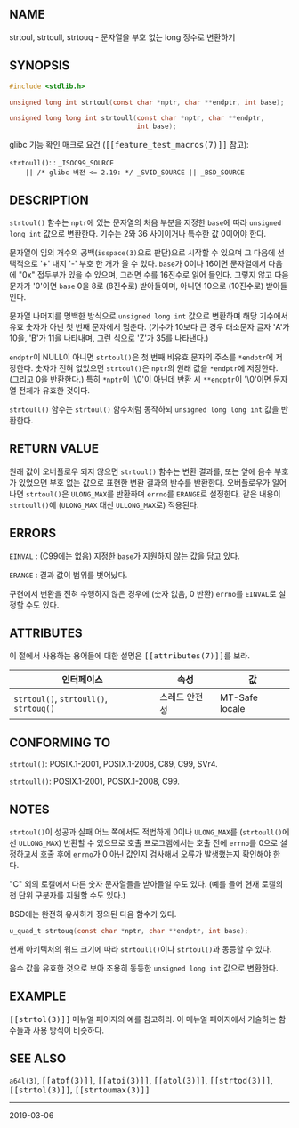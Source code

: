 ## NAME

strtoul, strtoull, strtouq - 문자열을 부호 없는 long 정수로 변환하기

## SYNOPSIS

```c
#include <stdlib.h>

unsigned long int strtoul(const char *nptr, char **endptr, int base);

unsigned long long int strtoull(const char *nptr, char **endptr,
                                int base);
```

glibc 기능 확인 매크로 요건 (<tt>[[feature_test_macros(7)]]</tt> 참고):

`strtoull()`:
:   `_ISOC99_SOURCE`<br>
    `    || /* glibc 버전 <= 2.19: */ _SVID_SOURCE || _BSD_SOURCE`

## DESCRIPTION

`strtoul()` 함수는 `nptr`에 있는 문자열의 처음 부분을 지정한 `base`에 따라 `unsigned long int` 값으로 변환한다. 기수는 2와 36 사이이거나 특수한 값 0이어야 한다.

문자열이 임의 개수의 공백(`isspace(3)`으로 판단)으로 시작할 수 있으며 그 다음에 선택적으로 '+' 내지 '-' 부호 한 개가 올 수 있다. `base`가 0이나 16이면 문자열에서 다음에 "0x" 접두부가 있을 수 있으며, 그러면 수를 16진수로 읽어 들인다. 그렇지 않고 다음 문자가 '0'이면 `base` 0을 8로 (8진수로) 받아들이며, 아니면 10으로 (10진수로) 받아들인다.

문자열 나머지를 명백한 방식으로 `unsigned long int` 값으로 변환하며 해당 기수에서 유효 숫자가 아닌 첫 번째 문자에서 멈춘다. (기수가 10보다 큰 경우 대소문자 글자 'A'가 10을, 'B'가 11을 나타내며, 그런 식으로 'Z'가 35를 나타낸다.)

`endptr`이 NULL이 아니면 `strtoul()`은 첫 번째 비유효 문자의 주소를 `*endptr`에 저장한다. 숫자가 전혀 없었으면 `strtoul()`은 `nptr`의 원래 값을 `*endptr`에 저장한다. (그리고 0을 반환한다.) 특히 `*nptr`이 '\0'이 아닌데 반환 시 `**endptr`이 '\0'이면 문자열 전체가 유효한 것이다.

`strtoull()` 함수는 `strtoul()` 함수처럼 동작하되 `unsigned long long int` 값을 반환한다.

## RETURN VALUE

원래 값이 오버플로우 되지 않으면 `strtoul()` 함수는 변환 결과를, 또는 앞에 음수 부호가 있었으면 부호 없는 값으로 표현한 변환 결과의 반수를 반환한다. 오버플로우가 일어나면 `strtoul()`은 `ULONG_MAX`를 반환하며 `errno`를 `ERANGE`로 설정한다. 같은 내용이 `strtoull()`에 (`ULONG_MAX` 대신 `ULLONG_MAX`로) 적용된다.

## ERRORS

`EINVAL`
:   (C99에는 없음) 지정한 `base`가 지원하지 않는 값을 담고 있다.

`ERANGE`
:   결과 값이 범위를 벗어났다.

구현에서 변환을 전혀 수행하지 않은 경우에 (숫자 없음, 0 반환) `errno`를 `EINVAL`로 설정할 수도 있다.

## ATTRIBUTES

이 절에서 사용하는 용어들에 대한 설명은 <tt>[[attributes(7)]]</tt>를 보라.

| 인터페이스 | 속성 | 값 |
| --- | --- | --- |
| `strtoul()`, `strtoull()`, `strtouq()` | 스레드 안전성 | MT-Safe locale |

## CONFORMING TO

`strtoul()`: POSIX.1-2001, POSIX.1-2008, C89, C99, SVr4.

`strtoull()`: POSIX.1-2001, POSIX.1-2008, C99.

## NOTES

`strtoul()`이 성공과 실패 어느 쪽에서도 적법하게 0이나 `ULONG_MAX`를 (`strtoull()`에선 `ULLONG_MAX`) 반환할 수 있으므로 호출 프로그램에서는 호출 전에 `errno`를 0으로 설정하고서 호출 후에 `errno`가 0 아닌 값인지 검사해서 오류가 발생했는지 확인해야 한다.

"C" 외의 로캘에서 다른 숫자 문자열들을 받아들일 수도 있다. (예를 들어 현재 로캘의 천 단위 구분자를 지원할 수도 있다.)

BSD에는 완전히 유사하게 정의된 다음 함수가 있다.

```c
u_quad_t strtouq(const char *nptr, char **endptr, int base);
```

현재 아키텍처의 워드 크기에 따라 `strtoull()`이나 `strtoul()`과 동등할 수 있다.

음수 값을 유효한 것으로 보아 조용히 동등한 `unsigned long int` 값으로 변환한다.

## EXAMPLE

<tt>[[strtol(3)]]</tt> 매뉴얼 페이지의 예를 참고하라. 이 매뉴얼 페이지에서 기술하는 함수들과 사용 방식이 비슷하다.

## SEE ALSO

`a64l(3)`, <tt>[[atof(3)]]</tt>, <tt>[[atoi(3)]]</tt>, <tt>[[atol(3)]]</tt>, <tt>[[strtod(3)]]</tt>, <tt>[[strtol(3)]]</tt>, <tt>[[strtoumax(3)]]</tt>

----

2019-03-06
